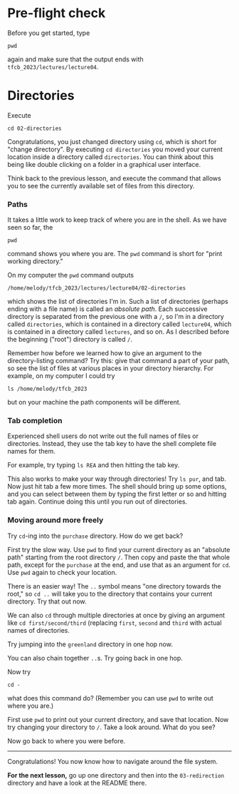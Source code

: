 # Pre-flight check

Before you get started, type

    pwd

again and make sure that the output ends with `tfcb_2023/lectures/lecture04`.

# Directories

Execute

    cd 02-directories

Congratulations, you just changed directory using `cd`, which is short for "change directory".
By executing `cd directories` you moved your current location inside a directory called `directories`.
You can think about this being like double clicking on a folder in a graphical user interface.

Think back to the previous lesson, and execute the command that allows you to see the currently available set of files from this directory.

### Paths

It takes a little work to keep track of where you are in the shell.
As we have seen so far, the

    pwd

command shows you where you are.
The `pwd` command is short for "print working directory."

On my computer the `pwd` command outputs

    /home/melody/tfcb_2023/lectures/lecture04/02-directories

which shows the list of directories I'm in.
Such a list of directories (perhaps ending with a file name) is called an _absolute path_.
Each successive directory is separated from the previous one with a `/`, so I'm in a directory called `directories`, which is contained in a directory called `lecture04`, which is contained in a directory called `lectures`, and so on.
As I described before the beginning ("root") directory is called `/`.

Remember how before we learned how to give an argument to the directory-listing command?
Try this: give that command a part of your path, so see the list of files at various places in your directory hierarchy.
For example, on my computer I could try

    ls /home/melody/tfcb_2023

but on your machine the path components will be different.

### Tab completion

Experienced shell users do not write out the full names of files or directories.
Instead, they use the tab key to have the shell complete file names for them.

For example, try typing `ls REA` and then hitting the tab key.

This also works to make your way through directories!
Try `ls pur`, and tab.
Now just hit tab a few more times.
The shell should bring up some options, and you can select between them by typing the first letter or so and hitting tab again.
Continue doing this until you run out of directories.


### Moving around more freely

Try `cd`-ing into the `purchase` directory.
How do we get back?

First try the slow way.
Use `pwd` to find your current directory as an "absolute path" starting from the root directory `/`.
Then copy and paste the that whole path, except for the `purchase` at the end, and use that as an argument for `cd`.
Use `pwd` again to check your location.

There is an easier way!
The `..` symbol means "one directory towards the root," so `cd ..` will take you to the directory that contains your current directory.
Try that out now.

We can also `cd` through multiple directories at once by giving an argument like `cd first/second/third` (replacing `first`, `second` and `third` with actual names of directories.

Try jumping into the `greenland` directory in one hop now.

You can also chain together `..`s. Try going back in one hop.

Now try

    cd -

what does this command do?
(Remember you can use `pwd` to write out where you are.)

First use `pwd` to print out your current directory, and save that location.
Now try changing your directory to `/`.
Take a look around.
What do you see?

Now go back to where you were before.

---

Congratulations!
You now know how to navigate around the file system.

**For the next lesson,** go up one directory and then into the `03-redirection` directory and have a look at the README there.
